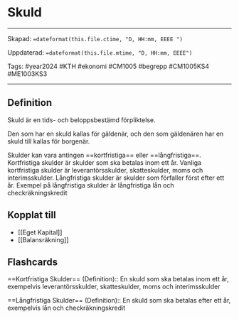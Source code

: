 # Skuld

---
Skapad: `=dateformat(this.file.ctime, "D, HH:mm, EEEE ")`

Uppdaterad: `=dateformat(this.file.mtime, "D, HH:mm, EEEE")`

Tags: #year2024 #KTH #ekonomi #CM1005 #begrepp #CM1005KS4 #ME1003KS3

---

## Definition

Skuld är en tids- och beloppsbestämd förpliktelse.

Den som har en skuld kallas för gäldenär, och den som gäldenären har en skuld till kallas för borgenär.

Skulder kan vara antingen ==kortfristiga== eller ==långfristiga==. Kortfristiga skulder är skulder som ska betalas inom ett år. Vanliga kortfristiga skulder är leverantörsskulder, skatteskulder, moms och interimsskulder. Långfristiga skulder är skulder som förfaller först efter ett år. Exempel på långfristiga skulder är långfristiga lån och checkräkningskredit

## Kopplat till

- [[Eget Kapital]]
- [[Balansräkning]]

## Flashcards

==Kortfristiga Skulder== (Definition):: En skuld som ska betalas inom ett år, exempelvis leverantörsskulder, skatteskulder, moms och interimsskulder
<!--SR:!2024-03-18,31,288!2024-03-20,15,301-->

==Långfristiga Skulder== (Definition):: En skuld som ska betalas efter ett år, exempelvis lån och checkräkningskredit
<!--SR:!2024-04-23,59,316!2024-03-23,18,301-->
